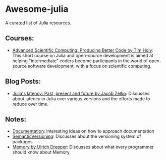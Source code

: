 # Awesome-julia
A curated list of Julia resources.

## Courses:
- [Advanced Scientific Computing: Producing Better Code by Tim Holy](https://www.youtube.com/playlist?list=PL-G47MxHVTewUm5ywggLvmbUCNOD2RbKA): This short course on Julia and open-source development is aimed at helping "intermediate" coders become participants in the world of open-source software development, with a focus on scientific computing.

## Blog Posts:
- [Julia's latency: Past, present and future by Jacob Zelko](https://viralinstruction.com/posts/latency/): Discusses about latency in Julia over various versions and the efforts made to reduce over time.

## Notes:
- [Documentation](https://documentation.divio.com/): Interesting ideas on how to approach documentation 
- [SemanticVersioning](https://semver.org/): Discusses about the versioning system of packages
- [Memory by Ulrich Drepper](https://people.freebsd.org/~lstewart/articles/cpumemory.pdf): Discusses about what every programmer should know about Memory
